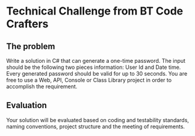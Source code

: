 # Technical Challenge from BT Code Crafters

## The problem

Write a solution in C# that can generate a one-time password. The input should be the following two pieces information: User Id and Date time. Every generated password should be valid for up to 30 seconds.
You are free to use a Web, API, Console or Class Library project in order to accomplish the requirement.
 
## Evaluation

Your solution will be evaluated based on coding and testability standards, naming conventions, project structure and the meeting of requirements.
